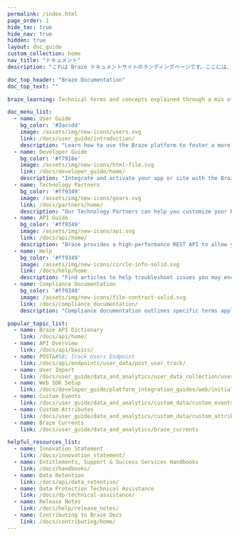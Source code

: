 ```yaml
---
permalink: /index.html
page_order: 1
hide_toc: true
hide_nav: true
hidden: true
layout: doc_guide
custom_collection: home
nav_title: "ドキュメント"
description: "これは Braze ドキュメントサイトのランディングページです。ここには、ユーザーガイド、開発者ガイド、API ガイド、テクノロジーパートナーのドキュメント、ヘルプ記事へのリンクがあります。役立つリンクや人気の記事へのクイックリンクも見つけることができます。"

doc_top_header: "Braze Documentation"
doc_top_text: ""

braze_learning: Technical terms and concepts explained through a mix of videos, lessons, and interactive exercises.

doc_menu_list:
  - name: User Guide
    bg_color: '#3accdd'
    image: /assets/img/new-icons/users.svg
    link: /docs/user_guide/introduction/
    description: "Learn how to use the Braze platform to foster a more impactful customer experience."
  - name: Developer Guide
    bg_color: '#f7918e'
    image: /assets/img/new-icons/html-file.svg
    link: /docs/developer_guide/home/
    description: "Integrate and activate your app or site with the Braze SDK."
  - name: Technology Partners
    bg_color: '#ff9349'
    image: /assets/img/new-icons/gears.svg
    link: /docs/partners/home/
    description: "Our Technology Partners can help you customize your Braze experience and customer relationships."
  - name: API Guide
    bg_color: '#ff9349'
    image: /assets/img/new-icons/api.svg
    link: /docs/api/home/
    description: "Braze provides a high-performance REST API to allow you to track users, send messages, export data, and more."
  - name: Help
    bg_color: '#ff9349'
    image: /assets/img/new-icons/circle-info-solid.svg
    link: /docs/help/home
    description: "Find articles to help troubleshoot issues you may encounter and learn more about best practices to communicate with your users."
  - name: Compliance Documentation
    bg_color: '#ff9349'
    image: /assets/img/new-icons/file-contract-solid.svg
    link: /docs/compliance_documentation/
    description: "Compliance documentation outlines specific terms applicable to your purchased product or service."

popular_topic_list:
  - name: Braze API Dictionary
    link: /docs/api/home/
  - name: API Overview
    link: /docs/api/basics/
  - name: POST&#58; Track Users Endpoint
    link: /docs/api/endpoints/user_data/post_user_track/
  - name: User Import
    link: /docs/user_guide/data_and_analytics/user_data_collection/user_import/
  - name: Web SDK Setup
    link: /docs/developer_guide/platform_integration_guides/web/initial_sdk_setup/
  - name: Custom Events
    link: /docs/user_guide/data_and_analytics/custom_data/custom_events/
  - name: Custom Attributes
    link: /docs/user_guide/data_and_analytics/custom_data/custom_attributes/
  - name: Braze Currents
    link: /docs/user_guide/data_and_analytics/braze_currents

helpful_resources_list:
  - name: Innovation Statement
    link: /docs/innovation_statement/
  - name: Entitlements, Support & Success Services Handbooks
    link: /docs/handbooks/
  - name: Data Retention
    link: /docs/api/data_retention/
  - name: Data Protection Technical Assistance
    link: /docs/dp-technical-assistance/
  - name: Release Notes
    link: /docs/help/release_notes/
  - name: Contributing to Braze Docs
    link: /docs/contributing/home/
---
```

